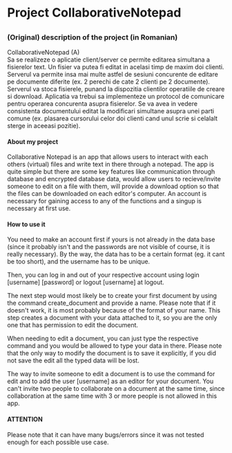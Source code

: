 # Project CollaborativeNotepad
## 

### (Original) description of the project (in Romanian)
CollaborativeNotepad (A) <br>
Sa se realizeze o aplicatie client/server ce permite editarea simultana a fisierelor text. Un fisier va putea fi editat in acelasi timp de maxim doi clienti. Serverul va permite insa mai multe astfel de sesiuni concurente de editare pe documente diferite (ex. 2 perechi de cate 2 clienti pe 2 documente). Serverul va stoca fisierele, punand la dispozitia clientilor operatiile de creare si download. Aplicatia va trebui sa implementeze un protocol de comunicare pentru operarea concurenta asupra fisierelor. Se va avea in vedere consistenta documentului editat la modificari simultane asupra unei parti comune (ex. plasarea cursorului celor doi clienti cand unul scrie si celalalt sterge in aceeasi pozitie).

#### About my project
Collaborative Notepad is an app that allows users to interact with each others (virtual) files and write text in there through a notepad. The app is quite simple but there are some key features like communication through database and encrypted database data, would allow users to recieve/invite someone to edit on a file with them, will provide a download option so that the files can be downloaded on each editor's computer. An account is necessary for gaining access to any of the functions and a singup is necessary at first use. 

#### How to use it
You need to make an account first if yours is not already in the data base (since it probably isn't and the passwords are not visible of course, it is really necessary). By the way, the data has to be a certain format (eg. it cant be too short), and the username has to be unique.

Then, you can log in and out of your respective account using login [username] [password] or logout [username] at logout.

The next step would most likely be to create your first document by using the command create_document and provide a name. Please note that if it doesn't work, it is most probably because of the format of your name. This step creates a document with your data attached to it, so you are the only one that has permission to edit the document.

When needing to edit a document, you can just type the respective command and you would be allowed to type your data in there. Please note that the only way to modify the document is to save it explicitly, if you did not save the edit all the typed data will be lost. 

The way to invite someone to edit a document is to use the command for edit and to add the user [username] as an editor for your document. You can't invite two people to collaborate on a document at the same time, since collaboration at the same time with 3 or more people is not allowed in this app.

#### ATTENTION
Please note that it can have many bugs/errors since it was not tested enough for each possible use case.
